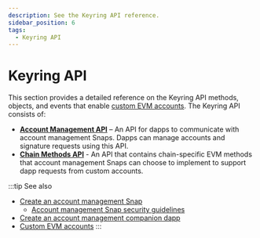```yaml
---
description: See the Keyring API reference.
sidebar_position: 6
tags:
  - Keyring API
---
```


# Keyring API

This section provides a detailed reference on the Keyring API methods, objects, and events that
enable [custom EVM accounts](../../features/custom-evm-accounts/index.md).
The Keyring API consists of:

- [**Account Management API**](account-management/index.md) – An API for dapps to communicate with
  account management Snaps.
  Dapps can manage accounts and signature requests using this API.
- [**Chain Methods API**](chain-methods.md) - An API that contains chain-specific EVM methods that
  account management Snaps can choose to implement to support dapp requests from custom accounts.

:::tip See also
- [Create an account management Snap](../../features/custom-evm-accounts/create-account-snap.md)
  - [Account management Snap security guidelines](../../features/custom-evm-accounts/security.md)
- [Create an account management companion dapp](../../features/custom-evm-accounts/create-companion-dapp.md)
- [Custom EVM accounts](../../features/custom-evm-accounts/index.md)
:::
